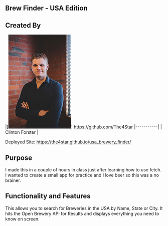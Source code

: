 ## Brew Finder - USA Edition

## Created By
|[![Clinton Forster](./img/clinton_small.jpg)]
https://github.com/The4Star 
|-----------|
| Clinton Forster | 

Deployed Site: https://the4star.github.io/usa_brewery_finder/

## Purpose 

I made this in a couple of hours in class just after learning how to use fetch. I wanted to create a small app for practice and I love beer so this was a no brainer.

## Functionality and Features

This allows you to search for Breweries in the USA by Name, State or City. It hits the Open Brewery API for Results and displays everything you need to know on screen. 